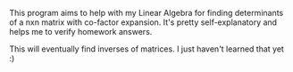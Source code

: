 This program aims to help with my Linear Algebra for finding determinants of a nxn matrix with co-factor expansion. It's pretty self-explanatory and helps me to verify homework answers.

This will eventually find inverses of matrices. I just haven't learned that yet :)
